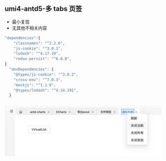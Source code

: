 ## umi4-antd5-多 tabs 页签

- 最小复现
- 无其他不相关内容

```js
"dependencies":{
    "classnames": "^2.2.6",
    "js-cookie": "^3.0.1",
    "lodash": "^4.17.19",
    "redux-persist": "^6.0.0",
}
  "devDependencies": {
    "@types/js-cookie": "^3.0.2",
    "cross-env": "^7.0.3",
    "mockjs": "^1.1.0",
    "@types/lodash": "^4.14.191",
  }
```

![](./tag.png)
